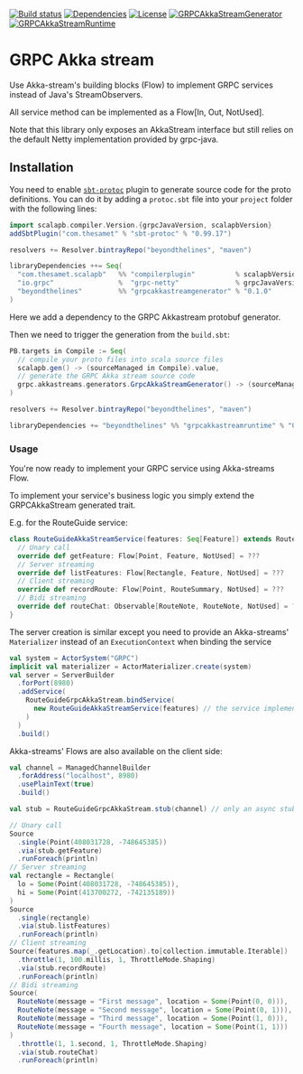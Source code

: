 [![Build status](https://api.travis-ci.org/btlines/grpcakkastream.svg?branch=master)](https://travis-ci.org/btlines/grpcakkastream)
[![Dependencies](https://app.updateimpact.com/badge/852442212779298816/grpcakkastream.svg?config=compile)](https://app.updateimpact.com/latest/852442212779298816/grpcakkastream)
[![License](https://img.shields.io/:license-MIT-blue.svg)](https://opensource.org/licenses/MIT)
[![GRPCAkkaStreamGenerator](https://api.bintray.com/packages/beyondthelines/maven/grpcakkastreamgenerator/images/download.svg) ](https://bintray.com/beyondthelines/maven/grpcakkastreamgenerator/_latestVersion)
[![GRPCAkkaStreamRuntime](https://api.bintray.com/packages/beyondthelines/maven/grpcakkastreamruntime/images/download.svg) ](https://bintray.com/beyondthelines/maven/grpcakkastreamruntime/_latestVersion)

# GRPC Akka stream

Use Akka-stream's building blocks (Flow) to implement GRPC services instead of Java's StreamObservers.

All service method can be implemented as a Flow[In, Out, NotUsed].

Note that this library only exposes an AkkaStream interface but still relies on the default Netty implementation provided by grpc-java.

## Installation

You need to enable [`sbt-protoc`](https://github.com/thesamet/sbt-protoc) plugin to generate source code for the proto definitions.
You can do it by adding a `protoc.sbt` file into your `project` folder with the following lines:

```scala
import scalapb.compiler.Version.{grpcJavaVersion, scalapbVersion}
addSbtPlugin("com.thesamet" % "sbt-protoc" % "0.99.17")

resolvers += Resolver.bintrayRepo("beyondthelines", "maven")

libraryDependencies ++= Seq(
  "com.thesamet.scalapb"   %% "compilerplugin"          % scalapbVersion,
  "io.grpc"                %  "grpc-netty"              % grpcJavaVersion,
  "beyondthelines"         %% "grpcakkastreamgenerator" % "0.1.0"
)
```

Here we add a dependency to the GRPC Akkastream protobuf generator.

Then we need to trigger the generation from the `build.sbt`:

```scala
PB.targets in Compile := Seq(
  // compile your proto files into scala source files
  scalapb.gen() -> (sourceManaged in Compile).value,
  // generate the GRPC Akka stream source code
  grpc.akkastreams.generators.GrpcAkkaStreamGenerator() -> (sourceManaged in Compile).value
)

resolvers += Resolver.bintrayRepo("beyondthelines", "maven")

libraryDependencies += "beyondthelines" %% "grpcakkastreamruntime" % "0.1.0"
```

### Usage

You're now ready to implement your GRPC service using Akka-streams Flow.

To implement your service's business logic you simply extend the GRPCAkkaStream generated trait.

E.g. for the RouteGuide service:

```scala
class RouteGuideAkkaStreamService(features: Seq[Feature]) extends RouteGuideGrpcAkkaStream.RouteGuide {
  // Unary call
  override def getFeature: Flow[Point, Feature, NotUsed] = ???
  // Server streaming
  override def listFeatures: Flow[Rectangle, Feature, NotUsed] = ???
  // Client streaming
  override def recordRoute: Flow[Point, RouteSummary, NotUsed] = ???
  // Bidi streaming
  override def routeChat: Observable[RouteNote, RouteNote, NotUsed] = ???
}
```

The server creation is similar except you need to provide an Akka-streams' `Materializer` instead of an `ExecutionContext` when binding the service

```scala
val system = ActorSystem("GRPC")
implicit val materializer = ActorMaterializer.create(system)
val server = ServerBuilder
  .forPort(8980)
  .addService(
    RouteGuideGrpcAkkaStream.bindService(
      new RouteGuideAkkaStreamService(features) // the service implemented above
    )
  )
  .build()
```

Akka-streams' Flows are also available on the client side:

```scala
val channel = ManagedChannelBuilder
  .forAddress("localhost", 8980)
  .usePlainText(true)
  .build()

val stub = RouteGuideGrpcAkkaStream.stub(channel) // only an async stub is provided

// Unary call
Source
  .single(Point(408031728, -748645385))
  .via(stub.getFeature)
  .runForeach(println)
// Server streaming
val rectangle = Rectangle(
  lo = Some(Point(408031728, -748645385)),
  hi = Some(Point(413700272, -742135189))
)
Source
  .single(rectangle)
  .via(stub.listFeatures)
  .runForeach(println)
// Client streaming
Source(features.map(_.getLocation).to[collection.immutable.Iterable])
  .throttle(1, 100.millis, 1, ThrottleMode.Shaping)
  .via(stub.recordRoute)
  .runForeach(println)
// Bidi streaming
Source(
  RouteNote(message = "First message", location = Some(Point(0, 0))),
  RouteNote(message = "Second message", location = Some(Point(0, 1))),
  RouteNote(message = "Third message", location = Some(Point(1, 0))),
  RouteNote(message = "Fourth message", location = Some(Point(1, 1)))
)
  .throttle(1, 1.second, 1, ThrottleMode.Shaping)
  .via(stub.routeChat)
  .runForeach(println)
```
